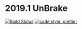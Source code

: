 # 2019.1 UnBrake

[![Build Status](https://travis-ci.com/fga-eps-mds/2019.1-unbrake.svg?branch=master)](https://travis-ci.com/fga-eps-mds/2019.1-unbrake)
[![code style: prettier](https://img.shields.io/badge/code_style-prettier-ff69b4.svg?style=flat-square)](https://github.com/prettier/prettier)
